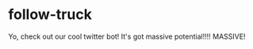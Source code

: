 follow-truck
============

Yo, check out our cool twitter bot! It's got massive potential!!!! MASSIVE!
